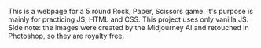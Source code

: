 This is a webpage for a 5 round Rock, Paper, Scissors game. It's purpose is
mainly for practicing JS, HTML and CSS. This project uses only vanilla JS. Side
note: the images were created by the Midjourney AI and retouched in Photoshop,
so they are royalty free.